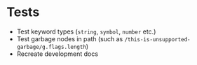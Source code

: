 # Tests
  - Test keyword types (`string`, `symbol`, `number` etc.)
  - Test garbage nodes in path (such as `/this-is-unsupported-garbage/g.flags.length`)
  - Recreate development docs
